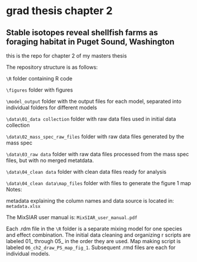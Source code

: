  # grad thesis chapter 2

## Stable isotopes reveal shellfish farms as foraging habitat in Puget Sound, Washington


this is the repo for chapter 2 of my masters thesis

The repository structure is as follows: 

`\R` folder containing R code

`\figures` folder with figures

`\model_output` folder with the output files for each model, separated into individual folders for different models

`\data\01_data collection` folder with raw data files used in initial data collection

`\data\02_mass_spec_raw_files` folder with raw data files generated by the mass spec

`\data\03_raw data` folder with raw data files processed from the mass spec files, but with no merged metatdata.

`\data\04_clean data` folder with clean data files ready for analysis

`\data\04_clean data\map_files` folder with files to generate the figure 1 map
Notes: 

metadata explaining the column names and data source is located in: `metadata.xlsx`

The MixSIAR user manual is: `MixSIAR_user_manual.pdf`

Each .rdm file in the `\R` folder is a separate mixing model for one species and effect combination. The initial data cleaning and organizing r scripts are labeled 01_ through 05_ in the order they are used. Map making script is labeled `06_ch2_draw_PS_map_fig_1`. Subsequent .rmd files are each for individual models.



